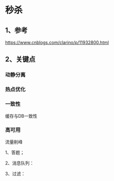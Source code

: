 # 秒杀

## 1、参考

https://www.cnblogs.com/clarino/p/11932800.html

## 2、关键点

### 动静分离



### 热点优化



### 一致性

缓存与DB一致性



### 高可用

流量削峰

1、答题；

2、消息队列：

3、过滤：







